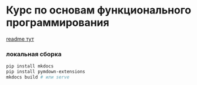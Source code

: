 # Курс по основам функционального программирования
[readme тут](docs/index.md)

### локальная сборка

```bash
pip install mkdocs
pip install pymdown-extensions
mkdocs build # или serve
```